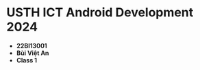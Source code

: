 USTH ICT Android Development 2024
========================================

* **22BI13001**
* **Bùi Việt An**
* **Class 1**

